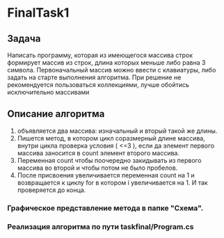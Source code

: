 # FinalTask1

## Задача 
Написать программу, которая из имеющегося массива строк формирует массив из строк, длина которых меньше либо равна 3 символа. Первоначальный массив можно ввести с клавиатуры, либо задать на старте выполнения алгоритма. При решение не рекомендуется пользоваться коллекциями, лучше обойтись исключительно массивами

##  Описание алгоритма
 1. объявляется два массива: изначальный и вторый такой же длины. 
 2. Пишется метод, в котором цикл соразмерный длине массива, внутри цикла проверка условия ( <=3 ), если да элемент первого массива заносится в count элемент второго массива. 
 3. Переменная count чтобы поочередно закидывать из первого массива во второй и чтобы потом не было пробелов. 
 4. После присвоения увеличивается переменная count на 1 и возвращается к циклу for в котором i увеличивается на 1. И так проверяется до конца.

### Графическое представление метода в папке "Cхема".

### Реализация алгоритма по пути taskfinal/Program.cs